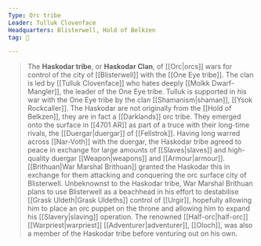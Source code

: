 ```yaml
---
Type: Orc tribe
Leader: Tulluk Clovenface
Headquarters: Blisterwell, Hold of Belkzen
tag: 👥

---
```


> The **Haskodar tribe**, or **Haskodar Clan**, of [[Orc|orcs]] wars for control of the city of [[Blisterwell]] with the [[One Eye tribe]]. The clan is led by [[Tulluk Clovenface]] who hates deeply [[Molkk Dwarf-Mangler]], the leader of the One Eye tribe. Tulluk is supported in his war with the One Eye tribe by the clan [[Shamanism|shaman]], [[Ysok Rockcaller]]. The Haskodar are not originally from the [[Hold of Belkzen]], they are in fact a [[Darklands]] orc tribe. They emerged onto the surface in [[4701 AR]] as part of a truce with their long-time rivals, the [[Duergar|duergar]] of [[Fellstrok]]. Having long warred across [[Nar-Voth]] with the duergar, the Haskodar tribe agreed to peace in exchange for large amounts of [[Slaves|slaves]] and high-quality duergar [[Weapon|weapons]] and [[Armour|armour]]. [[Brithuan|War Marshal Brithuan]] granted the Haskodar this in exchange for them attacking and conquering the orc surface city of Blisterwell. Unbeknownst to the Haskodar tribe, War Marshal Brithuan plans to use Blisterwell as a beachhead in his effort to destabilise [[Grask Uldeth|Grask Uldeths]] control of [[Urgir]], hopefully allowing him to place an orc puppet on the throne and allowing him to expand his [[Slavery|slaving]] operation.
> The renowned [[Half-orc|half-orc]] [[Warpriest|warpriest]] [[Adventurer|adventurer]], [[Oloch]], was also a member of the Haskodar tribe before venturing out on his own.







